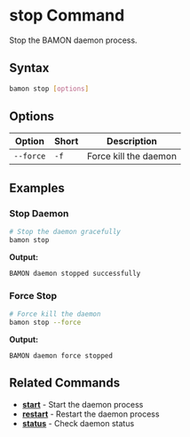 # stop Command

Stop the BAMON daemon process.

## Syntax

```bash
bamon stop [options]
```

## Options

| Option | Short | Description |
|--------|-------|-------------|
| `--force` | `-f` | Force kill the daemon |

## Examples

### Stop Daemon

```bash
# Stop the daemon gracefully
bamon stop
```

**Output:**
```
BAMON daemon stopped successfully
```

### Force Stop

```bash
# Force kill the daemon
bamon stop --force
```

**Output:**
```
BAMON daemon force stopped
```

## Related Commands

- **[start](start.md)** - Start the daemon process
- **[restart](restart.md)** - Restart the daemon process
- **[status](status.md)** - Check daemon status
